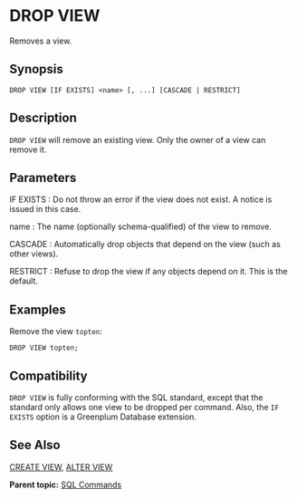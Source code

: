 # DROP VIEW 

Removes a view.

## <a id="section2"></a>Synopsis 

``` {#sql_command_synopsis}
DROP VIEW [IF EXISTS] <name> [, ...] [CASCADE | RESTRICT]
```

## <a id="section3"></a>Description 

`DROP VIEW` will remove an existing view. Only the owner of a view can remove it.

## <a id="section4"></a>Parameters 

IF EXISTS
:   Do not throw an error if the view does not exist. A notice is issued in this case.

name
:   The name \(optionally schema-qualified\) of the view to remove.

CASCADE
:   Automatically drop objects that depend on the view \(such as other views\).

RESTRICT
:   Refuse to drop the view if any objects depend on it. This is the default.

## <a id="section5"></a>Examples 

Remove the view `topten`:

```
DROP VIEW topten;
```

## <a id="section6"></a>Compatibility 

`DROP VIEW` is fully conforming with the SQL standard, except that the standard only allows one view to be dropped per command. Also, the `IF EXISTS` option is a Greenplum Database extension.

## <a id="section7"></a>See Also 

[CREATE VIEW](CREATE_VIEW.html), [ALTER VIEW](ALTER_VIEW.html)

**Parent topic:** [SQL Commands](../sql_commands/sql_ref.html)

